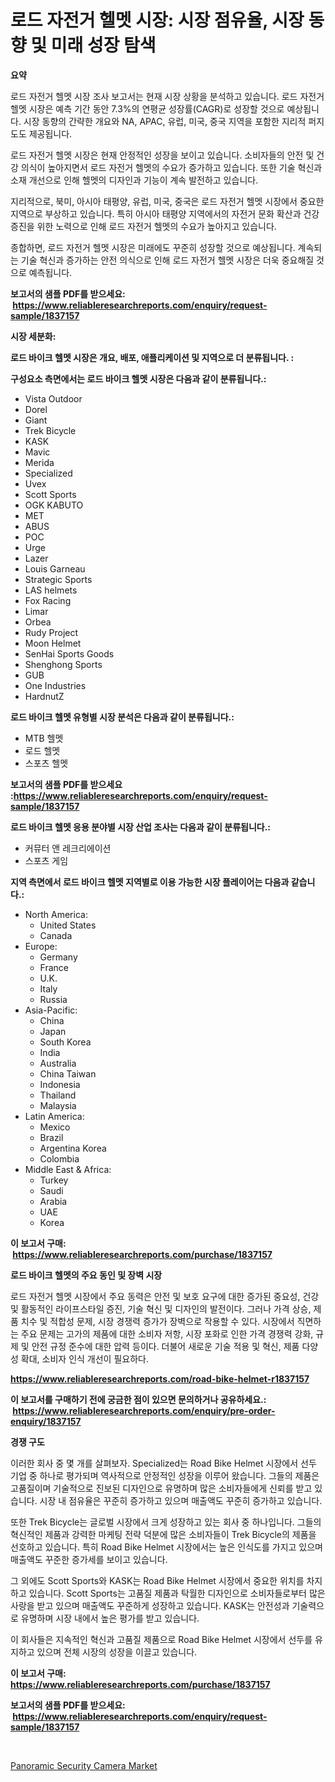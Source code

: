 <p><h1>로드 자전거 헬멧 시장: 시장 점유율, 시장 동향 및 미래 성장 탐색</h1></p><p><strong>요약</strong></p>
<p><p>로드 자전거 헬멧 시장 조사 보고서는 현재 시장 상황을 분석하고 있습니다. 로드 자전거 헬멧 시장은 예측 기간 동안 7.3%의 연평균 성장률(CAGR)로 성장할 것으로 예상됩니다. 시장 동향의 간략한 개요와 NA, APAC, 유럽, 미국, 중국 지역을 포함한 지리적 퍼지도도 제공됩니다.</p><p>로드 자전거 헬멧 시장은 현재 안정적인 성장을 보이고 있습니다. 소비자들의 안전 및 건강 의식이 높아지면서 로드 자전거 헬멧의 수요가 증가하고 있습니다. 또한 기술 혁신과 소재 개선으로 인해 헬멧의 디자인과 기능이 계속 발전하고 있습니다.</p><p>지리적으로, 북미, 아시아 태평양, 유럽, 미국, 중국은 로드 자전거 헬멧 시장에서 중요한 지역으로 부상하고 있습니다. 특히 아시아 태평양 지역에서의 자전거 문화 확산과 건강 증진을 위한 노력으로 인해 로드 자전거 헬멧의 수요가 높아지고 있습니다.</p><p>종합하면, 로드 자전거 헬멧 시장은 미래에도 꾸준히 성장할 것으로 예상됩니다. 계속되는 기술 혁신과 증가하는 안전 의식으로 인해 로드 자전거 헬멧 시장은 더욱 중요해질 것으로 예측됩니다.</p></p>
<p><strong>보고서의 샘플 PDF를 받으세요: &nbsp;<a href="https://www.reliableresearchreports.com/enquiry/request-sample/1837157">https://www.reliableresearchreports.com/enquiry/request-sample/1837157</a></strong></p>
<p><strong>시장 세분화:</strong></p>
<p><strong> 로드 바이크 헬멧 시장은 개요, 배포, 애플리케이션 및 지역으로 더 분류됩니다. :</strong></p>
<p><strong>구성요소 측면에서는 로드 바이크 헬멧 시장은 다음과 같이 분류됩니다.:</strong></p>
<p><ul><li>Vista Outdoor</li><li>Dorel</li><li>Giant</li><li>Trek Bicycle</li><li>KASK</li><li>Mavic</li><li>Merida</li><li>Specialized</li><li>Uvex</li><li>Scott Sports</li><li>OGK KABUTO</li><li>MET</li><li>ABUS</li><li>POC</li><li>Urge</li><li>Lazer</li><li>Louis Garneau</li><li>Strategic Sports</li><li>LAS helmets</li><li>Fox Racing</li><li>Limar</li><li>Orbea</li><li>Rudy Project</li><li>Moon Helmet</li><li>SenHai Sports Goods</li><li>Shenghong Sports</li><li>GUB</li><li>One Industries</li><li>HardnutZ</li></ul></p>
<p><strong> 로드 바이크 헬멧 유형별 시장 분석은 다음과 같이 분류됩니다.:</strong></p>
<p><ul><li>MTB 헬멧</li><li>로드 헬멧</li><li>스포츠 헬멧</li></ul></p>
<p><strong>보고서의 샘플 PDF를 받으세요 :<a href="https://www.reliableresearchreports.com/enquiry/request-sample/1837157">https://www.reliableresearchreports.com/enquiry/request-sample/1837157</a></strong></p>
<p><strong> 로드 바이크 헬멧 응용 분야별 시장 산업 조사는 다음과 같이 분류됩니다.:</strong></p>
<p><ul><li>커뮤터 앤 레크리에이션</li><li>스포츠 게임</li></ul></p>
<p><strong>지역 측면에서 로드 바이크 헬멧 지역별로 이용 가능한 시장 플레이어는 다음과 같습니다.:</strong></p>
<p><ul>
    <li>
        North America:
        <ul>
            <li>United States</li>
            <li>Canada</li>
        </ul>
    </li>
    <li>
        Europe:
        <ul>
            <li>Germany</li>
            <li>France</li>
            <li>U.K.</li>
            <li>Italy</li>
            <li>Russia</li>
        </ul>
    </li>
    <li>
        Asia-Pacific:
        <ul>
            <li>China</li>
            <li>Japan</li>
            <li>South Korea</li>
            <li>India</li>
            <li>Australia</li>
            <li>China Taiwan</li>
            <li>Indonesia</li>
            <li>Thailand</li>
            <li>Malaysia</li>
        </ul>
    </li>
    <li>
        Latin America:
        <ul>
            <li>Mexico</li>
            <li>Brazil</li>
            <li>Argentina Korea</li>
            <li>Colombia</li>
        </ul>
    </li>
    <li>
        Middle East & Africa:
        <ul>
            <li>Turkey</li>
            <li>Saudi</li>
            <li>Arabia</li>
            <li>UAE</li>
            <li>Korea</li>
        </ul>
    </li>
    </ul></p>
<p><strong>이 보고서 구매: &nbsp;<a href="https://www.reliableresearchreports.com/purchase/1837157">https://www.reliableresearchreports.com/purchase/1837157</a></strong></p>
<p><strong>로드 바이크 헬멧의 주요 동인 및 장벽 시장</strong></p>
<p><p>로드 자전거 헬멧 시장에서 주요 동력은 안전 및 보호 요구에 대한 증가된 중요성, 건강 및 활동적인 라이프스타일 증진, 기술 혁신 및 디자인의 발전이다. 그러나 가격 상승, 제품 치수 및 적합성 문제, 시장 경쟁력 증가가 장벽으로 작용할 수 있다. 시장에서 직면하는 주요 문제는 고가의 제품에 대한 소비자 저항, 시장 포화로 인한 가격 경쟁력 강화, 규제 및 안전 규정 준수에 대한 압력 등이다. 더불어 새로운 기술 적용 및 혁신, 제품 다양성 확대, 소비자 인식 개선이 필요하다.</p></p>
<p><strong><a href="https://www.reliableresearchreports.com/road-bike-helmet-r1837157">https://www.reliableresearchreports.com/road-bike-helmet-r1837157</a></strong></p>
<p><strong>이 보고서를 구매하기 전에 궁금한 점이 있으면 문의하거나 공유하세요.: &nbsp;<a href="https://www.reliableresearchreports.com/enquiry/pre-order-enquiry/1837157">https://www.reliableresearchreports.com/enquiry/pre-order-enquiry/1837157</a></strong></p>
<p><strong>경쟁 구도</strong></p>
<p><p>이러한 회사 중 몇 개를 살펴보자. Specialized는 Road Bike Helmet 시장에서 선두 기업 중 하나로 평가되며 역사적으로 안정적인 성장을 이루어 왔습니다. 그들의 제품은 고품질이며 기술적으로 진보된 디자인으로 유명하며 많은 소비자들에게 신뢰를 받고 있습니다. 시장 내 점유율은 꾸준히 증가하고 있으며 매출액도 꾸준히 증가하고 있습니다.</p><p>또한 Trek Bicycle는 글로벌 시장에서 크게 성장하고 있는 회사 중 하나입니다. 그들의 혁신적인 제품과 강력한 마케팅 전략 덕분에 많은 소비자들이 Trek Bicycle의 제품을 선호하고 있습니다. 특히 Road Bike Helmet 시장에서는 높은 인식도를 가지고 있으며 매출액도 꾸준한 증가세를 보이고 있습니다.</p><p>그 외에도 Scott Sports와 KASK는 Road Bike Helmet 시장에서 중요한 위치를 차지하고 있습니다. Scott Sports는 고품질 제품과 탁월한 디자인으로 소비자들로부터 많은 사랑을 받고 있으며 매출액도 꾸준하게 성장하고 있습니다. KASK는 안전성과 기술력으로 유명하며 시장 내에서 높은 평가를 받고 있습니다.</p><p>이 회사들은 지속적인 혁신과 고품질 제품으로 Road Bike Helmet 시장에서 선두를 유지하고 있으며 전체 시장의 성장을 이끌고 있습니다.</p></p>
<p><strong>이 보고서 구매: &nbsp; <a href="https://www.reliableresearchreports.com/purchase/1837157">https://www.reliableresearchreports.com/purchase/1837157</a></strong></p>
<p><strong>보고서의 샘플 PDF를 받으세요: &nbsp;<a href="https://www.reliableresearchreports.com/enquiry/request-sample/1837157">https://www.reliableresearchreports.com/enquiry/request-sample/1837157</a></strong><strong></strong></p>
<p>&nbsp;</p>
<p><p><a href="https://nifty-kite-d51.notion.site/Panoramic-Security-Camera-Market-Size-Reveals-the-Best-Marketing-Channels-In-Global-Industry-633943c1d4d14719a3e0f3acb21cda4c">Panoramic Security Camera Market</a></p></p>